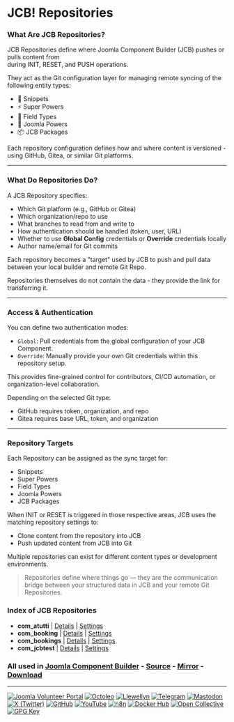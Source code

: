 # JCB! Repositories

### What Are JCB Repositories?
JCB Repositories define where Joomla Component Builder (JCB) pushes or pulls content from  
during INIT, RESET, and PUSH operations.

They act as the Git configuration layer for managing remote syncing of the following entity types:
- 🧩 Snippets
- ⚡ Super Powers
- 🧬 Field Types
- 🔧 Joomla Powers
- 📦 JCB Packages

Each repository configuration defines how and where content is versioned - using GitHub, Gitea, or similar Git platforms.

---
### What Do Repositories Do?
A JCB Repository specifies:

- Which Git platform (e.g., GitHub or Gitea)
- Which organization/repo to use
- What branches to read from and write to
- How authentication should be handled (token, user, URL)
- Whether to use **Global Config** credentials or **Override** credentials locally
- Author name/email for Git commits

Each repository becomes a "target" used by JCB to push and pull data between your local builder and remote Git Repo.

Repositories themselves do not contain the data - they provide the link for transferring it.

---
### Access & Authentication
You can define two authentication modes:

- `Global`: Pull credentials from the global configuration of your JCB Component.
- `Override`: Manually provide your own Git credentials within this repository setup.

This provides fine-grained control for contributors, CI/CD automation, or organization-level collaboration.

Depending on the selected Git type:
- GitHub requires token, organization, and repo
- Gitea requires base URL, token, and organization

---
### Repository Targets
Each Repository can be assigned as the sync target for:

- Snippets
- Super Powers
- Field Types
- Joomla Powers
- JCB Packages

When INIT or RESET is triggered in those respective areas, JCB uses the matching repository settings to:
- Clone content from the repository into JCB
- Push updated content from JCB into Git

Multiple repositories can exist for different content types or development environments.

> Repositories define where things go — they are the communication bridge between your structured data in JCB and your remote Git Repositories.

### Index of JCB Repositories


 - **com_atutti** | [Details](src/8019a9dc-a41f-492e-ac9f-1f2335618c81) | [Settings](src/8019a9dc-a41f-492e-ac9f-1f2335618c81/item.json)
 - **com_booking** | [Details](src/9df1c7b0-fcaf-42db-b675-2c1b291e4706) | [Settings](src/9df1c7b0-fcaf-42db-b675-2c1b291e4706/item.json)
 - **com_bookings** | [Details](src/50ebec35-2dc8-4f20-b68a-0ba9a1667354) | [Settings](src/50ebec35-2dc8-4f20-b68a-0ba9a1667354/item.json)
 - **com_jcbtest** | [Details](src/302f31d8-65b3-4c0a-97c3-033176860cfc) | [Settings](src/302f31d8-65b3-4c0a-97c3-033176860cfc/item.json)

### All used in [Joomla Component Builder](https://www.joomlacomponentbuilder.com) - [Source](https://git.vdm.dev/joomla/Component-Builder) - [Mirror](https://github.com/vdm-io/Joomla-Component-Builder) - [Download](https://git.vdm.dev/joomla/pkg-component-builder/releases)

---
[![Joomla Volunteer Portal](https://img.shields.io/badge/-Joomla-gold?logo=joomla)](https://volunteers.joomla.org/joomlers/1396-llewellyn-van-der-merwe "Join Llewellyn on the Joomla Volunteer Portal: Shaping the Future Together!") [![Octoleo](https://img.shields.io/badge/-Octoleo-black?logo=linux)](https://git.vdm.dev/octoleo "--quiet") [![Llewellyn](https://img.shields.io/badge/-Llewellyn-ffffff?logo=gitea)](https://git.vdm.dev/Llewellyn "Collaborate and Innovate with Llewellyn on Git: Building a Better Code Future!") [![Telegram](https://img.shields.io/badge/-Telegram-blue?logo=telegram)](https://t.me/Joomla_component_builder "Join Llewellyn and the Community on Telegram: Building Joomla Components Together!") [![Mastodon](https://img.shields.io/badge/-Mastodon-9e9eec?logo=mastodon)](https://joomla.social/@llewellyn "Connect and Engage with Llewellyn on Joomla Social: Empowering Communities, One Post at a Time!") [![X (Twitter)](https://img.shields.io/badge/-X-black?logo=x)](https://x.com/llewellynvdm "Join the Conversation with Llewellyn on X: Where Ideas Take Flight!") [![GitHub](https://img.shields.io/badge/-GitHub-181717?logo=github)](https://github.com/Llewellynvdm "Build, Innovate, and Thrive with Llewellyn on GitHub: Turning Ideas into Impact!") [![YouTube](https://img.shields.io/badge/-YouTube-ff0000?logo=youtube)](https://www.youtube.com/@OctoYou "Explore, Learn, and Create with Llewellyn on YouTube: Your Gateway to Inspiration!") [![n8n](https://img.shields.io/badge/-n8n-black?logo=n8n)](https://n8n.io/creators/octoleo "Effortless Automation and Impactful Workflows with Llewellyn on n8n!") [![Docker Hub](https://img.shields.io/badge/-Docker-grey?logo=docker)](https://hub.docker.com/u/llewellyn "Llewellyn on Docker: Containerize Your Creativity!") [![Open Collective](https://img.shields.io/badge/-Donate-green?logo=opencollective)](https://opencollective.com/joomla-component-builder "Donate towards JCB: Help Llewellyn financially so he can continue developing this great tool!") [![GPG Key](https://img.shields.io/badge/-GPG-blue?logo=gnupg)](https://git.vdm.dev/Llewellyn/gpg "Unlock Trust and Security with Llewellyn's GPG Key: Your Gateway to Verified Connections!")